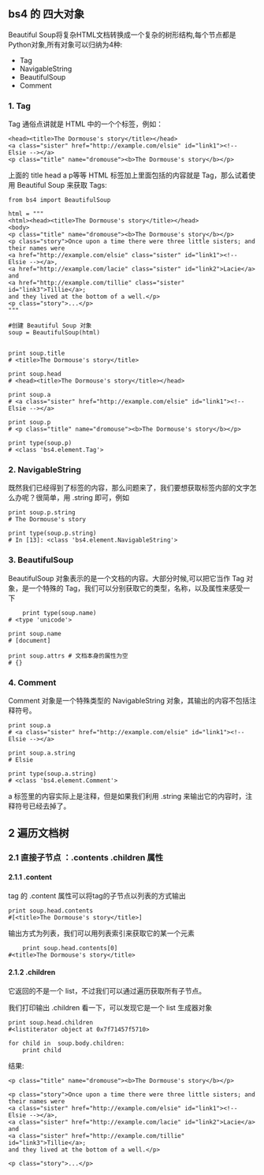
## bs4 的 四大对象
Beautiful Soup将复杂HTML文档转换成一个复杂的树形结构,每个节点都是Python对象,所有对象可以归纳为4种:

-   Tag
-   NavigableString
-   BeautifulSoup
-   Comment

### 1. Tag
Tag 通俗点讲就是 HTML 中的一个个标签，例如：

```
<head><title>The Dormouse's story</title></head>
<a class="sister" href="http://example.com/elsie" id="link1"><!-- Elsie --></a>
<p class="title" name="dromouse"><b>The Dormouse's story</b></p>
```

上面的 title head a p等等 HTML 标签加上里面包括的内容就是 Tag，那么试着使用 Beautiful Soup 来获取 Tags:

```
from bs4 import BeautifulSoup

html = """
<html><head><title>The Dormouse's story</title></head>
<body>
<p class="title" name="dromouse"><b>The Dormouse's story</b></p>
<p class="story">Once upon a time there were three little sisters; and their names were
<a href="http://example.com/elsie" class="sister" id="link1"><!-- Elsie --></a>,
<a href="http://example.com/lacie" class="sister" id="link2">Lacie</a> and
<a href="http://example.com/tillie" class="sister" id="link3">Tillie</a>;
and they lived at the bottom of a well.</p>
<p class="story">...</p>
"""

#创建 Beautiful Soup 对象
soup = BeautifulSoup(html)


print soup.title
# <title>The Dormouse's story</title>

print soup.head
# <head><title>The Dormouse's story</title></head>

print soup.a
# <a class="sister" href="http://example.com/elsie" id="link1"><!-- Elsie --></a>

print soup.p
# <p class="title" name="dromouse"><b>The Dormouse's story</b></p>

print type(soup.p)
# <class 'bs4.element.Tag'>
```

### 2. NavigableString
既然我们已经得到了标签的内容，那么问题来了，我们要想获取标签内部的文字怎么办呢？很简单，用 .string 即可，例如

```
print soup.p.string
# The Dormouse's story

print type(soup.p.string)
# In [13]: <class 'bs4.element.NavigableString'>
```

### 3. BeautifulSoup
BeautifulSoup 对象表示的是一个文档的内容。大部分时候,可以把它当作 Tag 对象，是一个特殊的 Tag，我们可以分别获取它的类型，名称，以及属性来感受一下

```
    print type(soup.name)
# <type 'unicode'>

print soup.name 
# [document]

print soup.attrs # 文档本身的属性为空
# {}
```

### 4. Comment
Comment 对象是一个特殊类型的 NavigableString 对象，其输出的内容不包括注释符号。

```
print soup.a
# <a class="sister" href="http://example.com/elsie" id="link1"><!-- Elsie --></a>

print soup.a.string
# Elsie 

print type(soup.a.string)
# <class 'bs4.element.Comment'>
```

a 标签里的内容实际上是注释，但是如果我们利用 .string 来输出它的内容时，注释符号已经去掉了。

## 2 遍历文档树
### 2.1 直接子节点 ：.contents .children 属性
#### 2.1.1 .content
tag 的 .content 属性可以将tag的子节点以列表的方式输出

```
print soup.head.contents 
#[<title>The Dormouse's story</title>]
```

输出方式为列表，我们可以用列表索引来获取它的某一个元素

```
    print soup.head.contents[0]
#<title>The Dormouse's story</title>
```

#### 2.1.2 .children
它返回的不是一个 list，不过我们可以通过遍历获取所有子节点。

我们打印输出 .children 看一下，可以发现它是一个 list 生成器对象

```
print soup.head.children
#<listiterator object at 0x7f71457f5710>

for child in  soup.body.children:
    print child
```

结果:

```
<p class="title" name="dromouse"><b>The Dormouse's story</b></p>

<p class="story">Once upon a time there were three little sisters; and their names were
<a class="sister" href="http://example.com/elsie" id="link1"><!-- Elsie --></a>,
<a class="sister" href="http://example.com/lacie" id="link2">Lacie</a> and
<a class="sister" href="http://example.com/tillie" id="link3">Tillie</a>;
and they lived at the bottom of a well.</p>

<p class="story">...</p>
```

